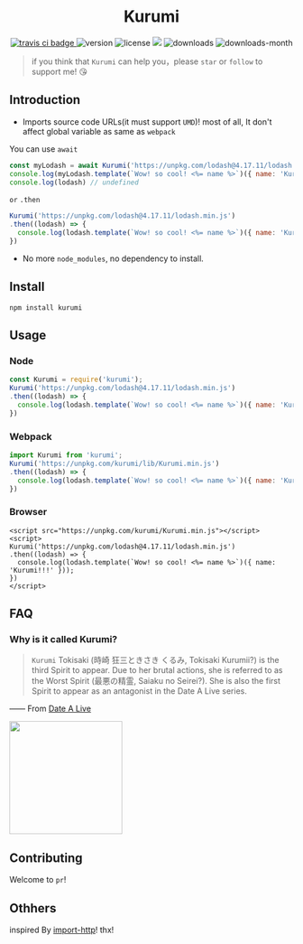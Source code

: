 <h1 align='center'>Kurumi</h1>
<p align='center'>
  <a href="https://travis-ci.com/ShanaMaid/kurumi/">
    <img src="https://travis-ci.com/ShanaMaid/Kurumi.svg" alt="travis ci badge">
  </a>
  <img src='https://img.shields.io/npm/v/kurumi.svg?style=flat-square' alt="version">
  <img src='https://img.shields.io/npm/l/kurumi.svg' alt="license">
  <img src='http://img.badgesize.io/https://unpkg.com/kurumi/lib/Archer.js?compression=gzip&label=gzip%20size:%20&style=flat-square'>
  <img src='https://img.shields.io/npm/dt/kurumi.svg?style=flat-square' alt="downloads">
  <img src='https://img.shields.io/npm/dm/kurumi.svg?style=flat-square' alt="downloads-month">
</p>

> if you think that `Kurumi` can help you，please `star` or `follow` to support me! 😘

## Introduction
- Imports source code URLs(it must support `UMD`)! most of all, It don't affect global variable as same as `webpack`

You can use `await`
```js
const myLodash = await Kurumi('https://unpkg.com/lodash@4.17.11/lodash.min.js');
console.log(myLodash.template(`Wow! so cool! <%= name %>`)({ name: 'Kurumi!!!' })); // Wow! so cool! Kurumi!!!
console.log(lodash) // undefined
```
`or` `.then`
```js
Kurumi('https://unpkg.com/lodash@4.17.11/lodash.min.js')
.then((lodash) => {
  console.log(lodash.template(`Wow! so cool! <%= name %>`)({ name: 'Kurumi!!!' }));
})
```
- No more `node_modules`, no dependency to install.

## Install
```
npm install kurumi
```

## Usage
### Node
```js
const Kurumi = require('kurumi');
Kurumi('https://unpkg.com/lodash@4.17.11/lodash.min.js')
.then((lodash) => {
  console.log(lodash.template(`Wow! so cool! <%= name %>`)({ name: 'Kurumi!!!' }));
})

```

### Webpack
```js
import Kurumi from 'kurumi';
Kurumi('https://unpkg.com/kurumi/lib/Kurumi.min.js')
.then((lodash) => {
  console.log(lodash.template(`Wow! so cool! <%= name %>`)({ name: 'Kurumi!!!' }));
})
```

### Browser
```
<script src="https://unpkg.com/kurumi/Kurumi.min.js"></script>
<script>
Kurumi('https://unpkg.com/lodash@4.17.11/lodash.min.js')
.then((lodash) => {
  console.log(lodash.template(`Wow! so cool! <%= name %>`)({ name: 'Kurumi!!!' }));
})
</script>
```

## FAQ
### Why is it called Kurumi?
> `Kurumi` Tokisaki (時崎 狂三ときさき くるみ, Tokisaki Kurumii?) is the third Spirit to appear. Due to her brutal actions, she is referred to as the Worst Spirit (最悪の精霊, Saiaku no Seirei?). She is also the first Spirit to appear as an antagonist in the Date A Live series.

—— From [Date A Live](https://en.wikipedia.org/wiki/Date_A_Live)

<img src="https://timgsa.baidu.com/timg?image&quality=80&size=b9999_10000&sec=1551433129533&di=3f06a5d35dcc885329147ffe59560600&imgtype=0&src=http%3A%2F%2Fb-ssl.duitang.com%2Fuploads%2Fitem%2F201811%2F03%2F20181103134800_yKCli.jpeg" width="200" />

## Contributing
Welcome to `pr`!

## Othhers
inspired By [import-http](https://github.com/egoist/import-http)! thx!